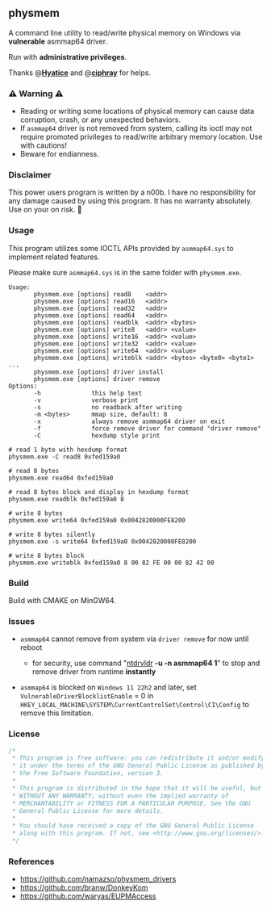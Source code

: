 ## physmem

A command line utility to read/write physical memory on Windows via **vulnerable** asmmap64 driver.

Run with **administrative privileges**.

Thanks @**[Hyatice](https://github.com/Hyatice)** and @**[ciphray](https://github.com/ciphray)** for helps.



### ⚠ Warning ⚠

- Reading or writing some locations of physical memory can cause data corruption, crash, or any unexpected behaviors.
- If `asmmap64` driver is not removed from system, calling its ioctl may not require promoted privileges to read/write arbitrary memory location. Use with cautions!
- Beware for endianness.



### Disclaimer

This power users program is written by a n00b. I have no responsibility for any damage caused by using this program. It has no warranty absolutely. Use on your on risk. 👻



### Usage

This program utilizes some IOCTL APIs provided by `asmmap64.sys` to implement related features.

Please make sure `asmmap64.sys` is in the same folder with `physmem.exe`. 

```
Usage:
       physmem.exe [options] read8    <addr>
       physmem.exe [options] read16   <addr>
       physmem.exe [options] read32   <addr>
       physmem.exe [options] read64   <addr>
       physmem.exe [options] readblk  <addr> <bytes>
       physmem.exe [options] write8   <addr> <value>
       physmem.exe [options] write16  <addr> <value>
       physmem.exe [options] write32  <addr> <value>
       physmem.exe [options] write64  <addr> <value>
       physmem.exe [options] writeblk <addr> <bytes> <byte0> <byte1> ...
       physmem.exe [options] driver install
       physmem.exe [options] driver remove
Options:
       -h              this help text
       -v              verbose print
       -s              no readback after writing
       -m <bytes>      mmap size, default: 8
       -x              always remove asmmap64 driver on exit
       -f              force remove driver for command "driver remove"
       -C              hexdump style print

```

```shell
# read 1 byte with hexdump format
physmem.exe -C read8 0xfed159a0

# read 8 bytes
physmem.exe read64 0xfed159a0

# read 8 bytes block and display in hexdump format
physmem.exe readblk 0xfed159a0 8

# write 8 bytes
physmem.exe write64 0xfed159a0 0x0042820000FE8200

# write 8 bytes silently
physmem.exe -s write64 0xfed159a0 0x0042820000FE8200

# write 8 bytes block
physmem.exe writeblk 0xfed159a0 8 00 82 FE 00 00 82 42 00
```



### Build

Build with CMAKE on MinGW64.



### Issues

- `asmmap64` cannot remove from system via `driver remove` for now until reboot
  - for security, use command "[ntdrvldr](https://github.com/iceboy233/ntdrvldr) **-u -n asmmap64 1**" to stop and remove driver from runtime **instantly**

- `asmmap64` is blocked on `Windows 11 22h2` and later, set `VulnerableDriverBlocklistEnable` = 0 in `HKEY_LOCAL_MACHINE\SYSTEM\CurrentControlSet\Control\CI\Config` to remove this limitation. 

  


### License

```C
/* 
 * This program is free software: you can redistribute it and/or modify  
 * it under the terms of the GNU General Public License as published by  
 * the Free Software Foundation, version 3.
 *
 * This program is distributed in the hope that it will be useful, but 
 * WITHOUT ANY WARRANTY; without even the implied warranty of 
 * MERCHANTABILITY or FITNESS FOR A PARTICULAR PURPOSE. See the GNU 
 * General Public License for more details.
 *
 * You should have received a copy of the GNU General Public License 
 * along with this program. If not, see <http://www.gnu.org/licenses/>.
 */
```



### References

- https://github.com/namazso/physmem_drivers
- https://github.com/branw/DonkeyKom
- https://github.com/waryas/EUPMAccess

